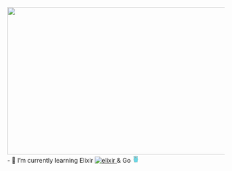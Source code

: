<img src="https://cutewallpaper.org/21/pixel-art-aesthetic/Japanese-Koi-Fish-Pixel-Art-Aesthetic-..gif" height="342" width="900">
- 🌱 I’m currently learning Elixir
<a href="https://elixir-lang.org" target="_blank" rel="noreferrer">
<img src="https://www.vectorlogo.zone/logos/elixir-lang/elixir-lang-icon.svg" alt="elixir" width="15" height="15"/>
</a> 
& Go
<a href="https://golang.org" target="_blank" rel="noreferrer"> 
<img src="https://raw.githubusercontent.com/devicons/devicon/master/icons/go/go-original.svg" alt="go" width="16" height="16"/>
</a>

